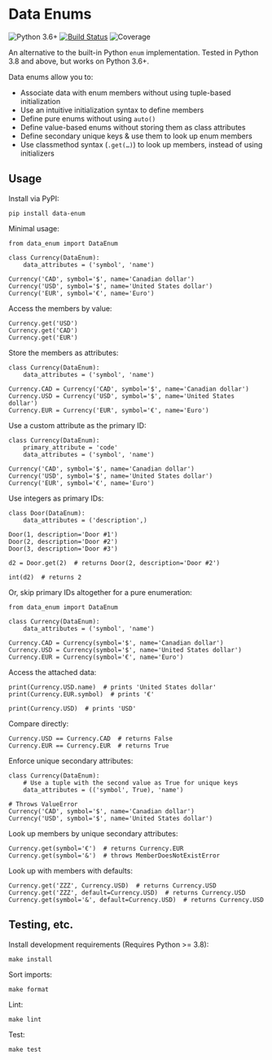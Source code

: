 # Data Enums

![Python 3.6+](https://img.shields.io/badge/python-3.6%2B-blue) [![Build Status](https://travis-ci.com/chasefinch/amp-renderer.svg?branch=main)](https://travis-ci.com/chasefinch/data-enum) ![Coverage](https://img.shields.io/badge/coverage-100%25-brightgreen)

An alternative to the built-in Python `enum` implementation. Tested in Python 3.8 and above, but works on Python 3.6+.

Data enums allow you to:

- Associate data with enum members without using tuple-based initialization
- Use an intuitive initialization syntax to define members
- Define pure enums without using `auto()`
- Define value-based enums without storing them as class attributes
- Define secondary unique keys & use them to look up enum members
- Use classmethod syntax (`.get(…)`) to look up members, instead of using initializers

## Usage

Install via PyPI:

    pip install data-enum

Minimal usage:

    from data_enum import DataEnum

    class Currency(DataEnum):
        data_attributes = ('symbol', 'name')

    Currency('CAD', symbol='$', name='Canadian dollar')
    Currency('USD', symbol='$', name='United States dollar')
    Currency('EUR', symbol='€', name='Euro')

Access the members by value:

    Currency.get('USD')
    Currency.get('CAD')
    Currency.get('EUR')

Store the members as attributes:

    class Currency(DataEnum):
        data_attributes = ('symbol', 'name')

    Currency.CAD = Currency('CAD', symbol='$', name='Canadian dollar')
    Currency.USD = Currency('USD', symbol='$', name='United States dollar')
    Currency.EUR = Currency('EUR', symbol='€', name='Euro')

Use a custom attribute as the primary ID:

    class Currency(DataEnum):
        primary_attribute = 'code'
        data_attributes = ('symbol', 'name')

    Currency('CAD', symbol='$', name='Canadian dollar')
    Currency('USD', symbol='$', name='United States dollar')
    Currency('EUR', symbol='€', name='Euro')

Use integers as primary IDs:

    class Door(DataEnum):
        data_attributes = ('description',)

    Door(1, description='Door #1')
    Door(2, description='Door #2')
    Door(3, description='Door #3')

    d2 = Door.get(2)  # returns Door(2, description='Door #2')

    int(d2)  # returns 2

Or, skip primary IDs altogether for a pure enumeration:

    from data_enum import DataEnum

    class Currency(DataEnum):
        data_attributes = ('symbol', 'name')

    Currency.CAD = Currency(symbol='$', name='Canadian dollar')
    Currency.USD = Currency(symbol='$', name='United States dollar')
    Currency.EUR = Currency(symbol='€', name='Euro')

Access the attached data:

    print(Currency.USD.name)  # prints 'United States dollar'
    print(Currency.EUR.symbol)  # prints '€'

    print(Currency.USD)  # prints 'USD'

Compare directly:

    Currency.USD == Currency.CAD  # returns False
    Currency.EUR == Currency.EUR  # returns True

Enforce unique secondary attributes:

    class Currency(DataEnum):
        # Use a tuple with the second value as True for unique keys
        data_attributes = (('symbol', True), 'name')

    # Throws ValueError
    Currency('CAD', symbol='$', name='Canadian dollar')
    Currency('USD', symbol='$', name='United States dollar')

Look up members by unique secondary attributes:

    Currency.get(symbol='€')  # returns Currency.EUR
    Currency.get(symbol='&')  # throws MemberDoesNotExistError

Look up with members with defaults:

    Currency.get('ZZZ', Currency.USD)  # returns Currency.USD
    Currency.get('ZZZ', default=Currency.USD)  # returns Currency.USD
    Currency.get(symbol='&', default=Currency.USD)  # returns Currency.USD

## Testing, etc.

Install development requirements (Requires Python >= 3.8):

    make install

Sort imports:

    make format

Lint:

    make lint

Test:

    make test
